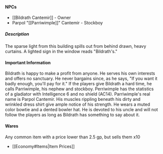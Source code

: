 #### NPCs
- [[Bildrath Cantemir]] - Owner
- Parpol "[[Parriwimple]]" Cantemir - Stockboy

##### Description
The sparse light from this building spills out from behind drawn, heavy curtains. A lighted sign in the window reads "Bildrath's."

#### Important Information
Bildrath is happy to make a profit from anyone. He serves his own interests and offers no sanctuary. He never bargains since, as he says, "If you want it badly enough, you'll pay for it."
If the players give Bildrath a hard time, he calls Parriwimple, his nephew and stockboy. Perriwimple has the statistics of a gladiator with Intelligence 6 and no shield (AC14). Parriwimple's real name is Parpol Cantemir. His muscles rippling beneath his dirty and wrinkled dress shirt give ample notice of his strength. He wears a muted color bowtie and a dented bowler hat. He is devoted to his uncle and will not follow the players as long as Bildrath has something to say about it.

#### Wares
Any common item with a price lower than 2.5 gp, but sells them x10
- [[Economy#Items|Item Prices]]
